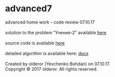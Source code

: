# advanced7
advanced home work - code review 07.10.17<br /><br />
solution to the problem "Учения-2" available  [here](https://contest.yandex.ru/contest/5153/problems/B/ "Yandex Contest 5153")<br /><br />
source code is available [here](../master/advanced7/main.cpp)<br /><br />
detailed algorithm is available here: [docx](../master/review7.docx)<br /><br />
Created by olderor (Yevchenko Bohdan) on 07.10.17.<br />
Copyright © 2017 olderor. All rights reserved.
